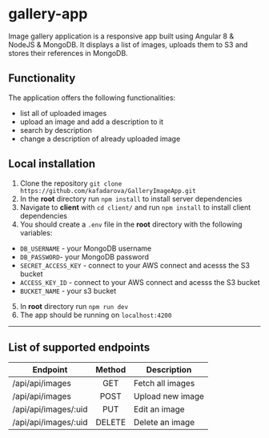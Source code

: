 # gallery-app

Image gallery application is a responsive app built using Angular 8 & NodeJS & MongoDB. It displays a list of images, uploads them to S3 and stores their references in MongoDB.

## Functionality  

The application offers the following functionalities:
  - list all of uploaded images
  - upload an image and add a description to it
  - search by description
  - change a description of already uploaded image

## Local installation
  1. Clone the repository `git clone https://github.com/kafadarova/GalleryImageApp.git`
  2. In the **root** directory run `npm install` to install server dependencies
  3. Navigate to **client** with `cd client/` and run `npm install` to install client dependencies
  4. You should create a `.env` file in the **root** directory with the following variables:
   - `DB_USERNAME` - your MongoDB username
   - `DB_PASSWORD`- your MongoDB password
   - `SECRET_ACCESS_KEY` - connect to your AWS connect and acesss the S3 bucket
   - `ACCESS_KEY_ID` - connect to your AWS connect and acesss the S3 bucket
   - `BUCKET_NAME` - your s3 bucket

  5. In **root** directory run `npm run dev`
  6. The app should be running on `localhost:4200`

  ------------------------------------  
## List of supported endpoints

  | Endpoint        | Method           | Description  |
  | ------------- |:-------------:| -----|
  | /api/api/images | GET | Fetch all images |
  | /api/api/images | POST | Upload new image |
  | /api/api/images/:uid | PUT | Edit an image |
  | /api/api/images/:uid | DELETE | Delete an image |
